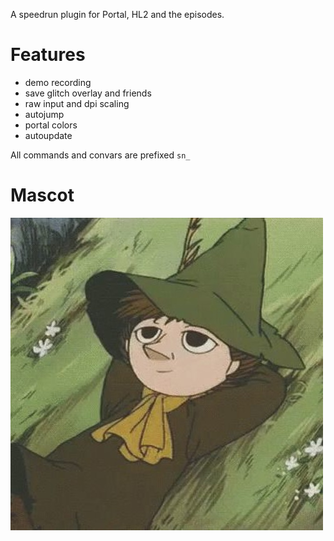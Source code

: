 A speedrun plugin for Portal, HL2 and the episodes. 
# Features
- demo recording
- save glitch overlay and friends
- raw input and dpi scaling
- autojump
- portal colors
- autoupdate

All commands and convars are prefixed `sn_`
# Mascot
![Snufkin, the snufkin mascot](snufkin.jpeg)
